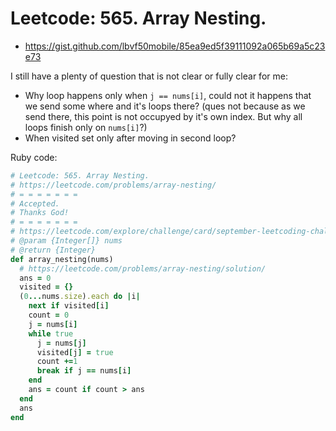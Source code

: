 # Leetcode: 565. Array Nesting.

- https://gist.github.com/lbvf50mobile/85ea9ed5f39111092a065b69a5c23e73


I still have a plenty of question that is not clear or fully clear for me:

- Why loop happens only when `j == nums[i]`, could not it happens that we send some where and it's loops there? (ques not because as we send there, this point is not occupyed by it's own index. But why all loops finish only on `nums[i]`?)
- When visited set only after moving in second loop?
 
Ruby code:
```Ruby
# Leetcode: 565. Array Nesting.
# https://leetcode.com/problems/array-nesting/
# = = = = = = =
# Accepted.
# Thanks God!
# = = = = = = =
# https://leetcode.com/explore/challenge/card/september-leetcoding-challenge-2021/636/week-1-september-1st-september-7th/3960/
# @param {Integer[]} nums
# @return {Integer}
def array_nesting(nums)
  # https://leetcode.com/problems/array-nesting/solution/
  ans = 0
  visited = {}
  (0...nums.size).each do |i|
    next if visited[i]
    count = 0
    j = nums[i]
    while true
      j = nums[j]
      visited[j] = true
      count +=1
      break if j == nums[i]
    end
    ans = count if count > ans
  end
  ans
end
```
